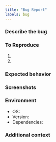 ```yaml
---
title: "Bug Report"
labels: bug
---
```


### Describe the bug

### To Reproduce
1. 
2. 

### Expected behavior

### Screenshots

### Environment
- OS:
- Version:
- Dependencies:

### Additional context
